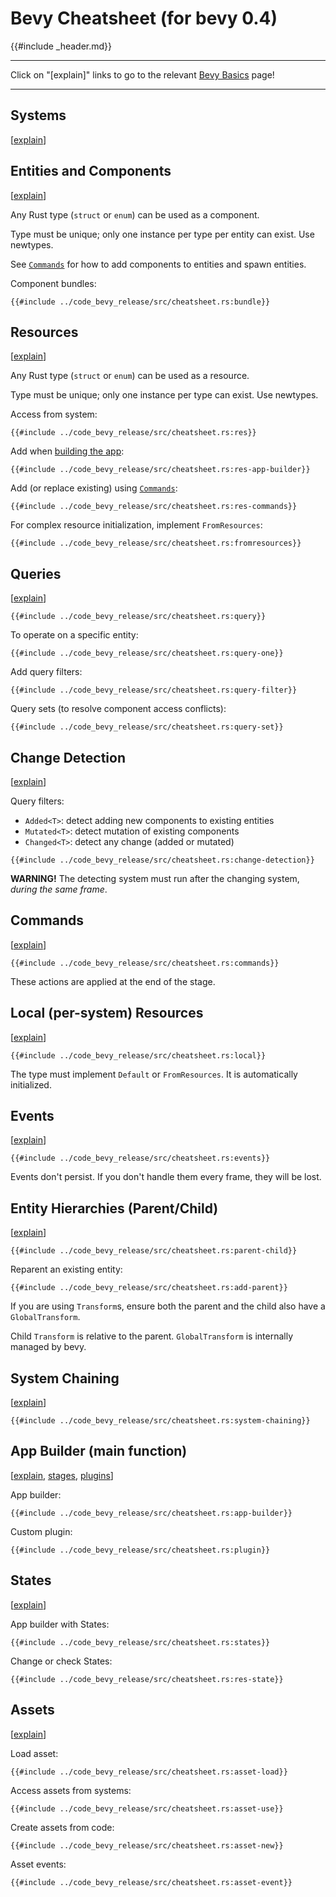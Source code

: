 # Bevy Cheatsheet (for bevy 0.4)

{{#include _header.md}}

---

Click on "[explain]" links to go to the relevant [Bevy Basics](../basics/_index.md) page!

---

## Systems

[[explain](../basics/systems.md)]

## Entities and Components

[[explain](../basics/ec.md)]

Any Rust type (`struct` or `enum`) can be used as a component.

Type must be unique; only one instance per type per entity can exist. Use newtypes.

See [`Commands`](#commands) for how to add components to entities and spawn entities.

Component bundles:

```rust,no_run,noplayground
{{#include ../code_bevy_release/src/cheatsheet.rs:bundle}}
```

## Resources

[[explain](../basics/res.md)]

Any Rust type (`struct` or `enum`) can be used as a resource.

Type must be unique; only one instance per type can exist. Use newtypes.

Access from system:

```rust,no_run,noplayground
{{#include ../code_bevy_release/src/cheatsheet.rs:res}}
```

Add when [building the app](#app-builder-main-function):

```rust,no_run,noplayground
{{#include ../code_bevy_release/src/cheatsheet.rs:res-app-builder}}
```

Add (or replace existing) using [`Commands`](#commands):

```rust,no_run,noplayground
{{#include ../code_bevy_release/src/cheatsheet.rs:res-commands}}
```

For complex resource initialization, implement `FromResources`:

```rust,no_run,noplayground
{{#include ../code_bevy_release/src/cheatsheet.rs:fromresources}}
```

## Queries

[[explain](../basics/queries.md)]

```rust,no_run,noplayground
{{#include ../code_bevy_release/src/cheatsheet.rs:query}}
```

To operate on a specific entity:

```rust,no_run,noplayground
{{#include ../code_bevy_release/src/cheatsheet.rs:query-one}}
```

Add query filters:

```rust,no_run,noplayground
{{#include ../code_bevy_release/src/cheatsheet.rs:query-filter}}
```

Query sets (to resolve component access conflicts):

```rust,no_run,noplayground
{{#include ../code_bevy_release/src/cheatsheet.rs:query-set}}
```

## Change Detection

[[explain](../basics/change-detection.md)]

Query filters:
 - `Added<T>`: detect adding new components to existing entities
 - `Mutated<T>`: detect mutation of existing components
 - `Changed<T>`: detect any change (added or mutated)

```rust,no_run,noplayground
{{#include ../code_bevy_release/src/cheatsheet.rs:change-detection}}
```

**WARNING!** The detecting system must run after the changing system, *during the same frame*.

## Commands

[[explain](../basics/commands.md)]

```rust,no_run,noplayground
{{#include ../code_bevy_release/src/cheatsheet.rs:commands}}
```

These actions are applied at the end of the stage.

## Local (per-system) Resources

[[explain](../basics/local.md)]

```rust,no_run,noplayground
{{#include ../code_bevy_release/src/cheatsheet.rs:local}}
```

The type must implement `Default` or `FromResources`. It is automatically initialized.

## Events

[[explain](../basics/events.md)]

```rust,no_run,noplayground
{{#include ../code_bevy_release/src/cheatsheet.rs:events}}
```

Events don't persist. If you don't handle them every frame, they will be lost.

## Entity Hierarchies (Parent/Child)

[[explain](../basics/parent-child.md)]

```rust,no_run,noplayground
{{#include ../code_bevy_release/src/cheatsheet.rs:parent-child}}
```

Reparent an existing entity:

```rust,no_run,noplayground
{{#include ../code_bevy_release/src/cheatsheet.rs:add-parent}}
```

If you are using `Transform`s, ensure both the parent and the child also have a `GlobalTransform`.

Child `Transform` is relative to the parent. `GlobalTransform` is internally managed by bevy.

## System Chaining

[[explain](../basics/system-chaining.md)]

```rust,no_run,noplayground
{{#include ../code_bevy_release/src/cheatsheet.rs:system-chaining}}
```

## App Builder (main function)

[[explain](../basics/app-builder.md), [stages](../basics/stages.md), [plugins](../basics/plugins.md)]

App builder:

```rust,no_run,noplayground
{{#include ../code_bevy_release/src/cheatsheet.rs:app-builder}}
```

Custom plugin:

```rust,no_run,noplayground
{{#include ../code_bevy_release/src/cheatsheet.rs:plugin}}
```

## States

[[explain](../basics/states.md)]

App builder with States:

```rust,no_run,noplayground
{{#include ../code_bevy_release/src/cheatsheet.rs:states}}
```

Change or check States:

```rust,no_run,noplayground
{{#include ../code_bevy_release/src/cheatsheet.rs:res-state}}
```

## Assets

[[explain](../basics/assets.md)]

Load asset:

```rust,no_run,noplayground
{{#include ../code_bevy_release/src/cheatsheet.rs:asset-load}}
```

Access assets from systems:

```rust,no_run,noplayground
{{#include ../code_bevy_release/src/cheatsheet.rs:asset-use}}
```

Create assets from code:

```rust,no_run,noplayground
{{#include ../code_bevy_release/src/cheatsheet.rs:asset-new}}
```

Asset events:

```rust,no_run,noplayground
{{#include ../code_bevy_release/src/cheatsheet.rs:asset-event}}
```
